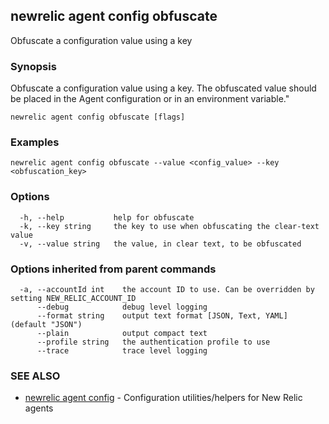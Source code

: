 ## newrelic agent config obfuscate

Obfuscate a configuration value using a key

### Synopsis

Obfuscate a configuration value using a key.  The obfuscated value
should be placed in the Agent configuration or in an environment variable." 


```
newrelic agent config obfuscate [flags]
```

### Examples

```
newrelic agent config obfuscate --value <config_value> --key <obfuscation_key>
```

### Options

```
  -h, --help           help for obfuscate
  -k, --key string     the key to use when obfuscating the clear-text value
  -v, --value string   the value, in clear text, to be obfuscated
```

### Options inherited from parent commands

```
  -a, --accountId int    the account ID to use. Can be overridden by setting NEW_RELIC_ACCOUNT_ID
      --debug            debug level logging
      --format string    output text format [JSON, Text, YAML] (default "JSON")
      --plain            output compact text
      --profile string   the authentication profile to use
      --trace            trace level logging
```

### SEE ALSO

* [newrelic agent config](newrelic_agent_config.md)	 - Configuration utilities/helpers for New Relic agents

